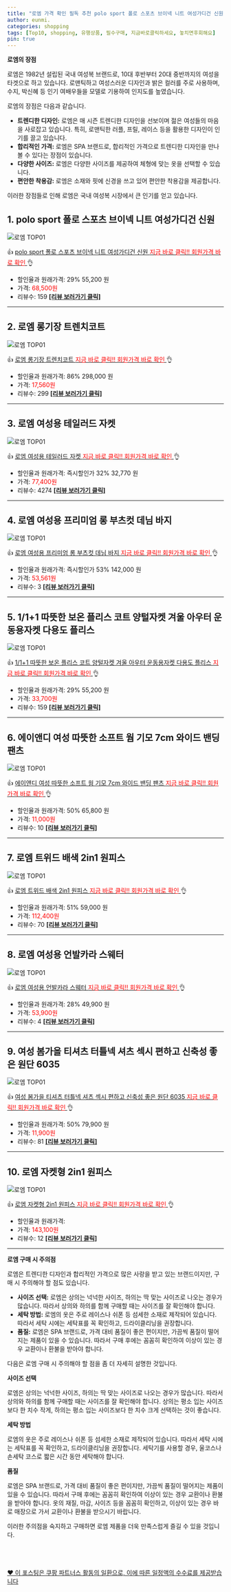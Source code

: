 ```yaml
---
title: "로엠 가격 확인 필독 추천 polo sport 폴로 스포츠 브이넥 니트 여성가디건 신원 비교 장점 구매가이드"
author: eunmi.
categories: shopping
tags: [Top10, shopping, 유행상품, 필수구매, 지금바로클릭하세요, 놓치면후회해요]
pin: true
---
```

**로엠의 장점**

로엠은 1982년 설립된 국내 여성복 브랜드로, 10대 후반부터 20대 중반까지의 여성을 타겟으로 하고 있습니다. 로맨틱하고 여성스러운 디자인과 밝은 컬러를 주로 사용하며, 수지, 박신혜 등 인기 여배우들을 모델로 기용하여 인지도를 높였습니다.

로엠의 장점은 다음과 같습니다.

* **트렌디한 디자인:** 로엠은 매 시즌 트렌디한 디자인을 선보이며 젊은 여성들의 마음을 사로잡고 있습니다. 특히, 로맨틱한 러플, 프릴, 레이스 등을 활용한 디자인이 인기를 끌고 있습니다.
* **합리적인 가격:** 로엠은 SPA 브랜드로, 합리적인 가격으로 트렌디한 디자인을 만나볼 수 있다는 장점이 있습니다.
* **다양한 사이즈:** 로엠은 다양한 사이즈를 제공하여 체형에 맞는 옷을 선택할 수 있습니다.
* **편안한 착용감:** 로엠은 소재와 핏에 신경을 쓰고 있어 편안한 착용감을 제공합니다.

이러한 장점들로 인해 로엠은 국내 여성복 시장에서 큰 인기를 얻고 있습니다.

   

## 1. polo sport 폴로 스포츠 브이넥 니트 여성가디건 신원

![로엠 TOP01](https://thumbnail9.coupangcdn.com/thumbnails/remote/230x230ex/image/vendor_inventory/39e4/4b9f8880ffa60b2d05488a408d6189ac1dbf606677f016334c5b28976ba0.jpg)


👍 [polo sport 폴로 스포츠 브이넥 니트 여성가디건 신원 <font color=red> 지금 바로 클릭!! 회원가격 바로 확인 </font> ](https://link.coupang.com/re/AFFSDP?lptag=AF3617701&subid=GithubCoopas&pageKey=7643845450&traceid=V0-153&itemId=20318911830&vendorItemId=87404378533) 👌 


- 할인율과 원래가격: 29%  55,200   원
- 가격: <span style='color:red'>68,500원</span>
- 리뷰수: 159  [**[리뷰 보러가기 클릭]**](https://link.coupang.com/re/AFFSDP?lptag=AF3617701&subid=GithubCoopas&pageKey=7643845450&traceid=V0-153&itemId=20318911830&vendorItemId=87404378533)

---


   

## 2. 로엠 롱기장 트렌치코트

![로엠 TOP01](https://thumbnail8.coupangcdn.com/thumbnails/remote/230x230ex/image/rs_quotation_api/ok79jxbr/cc0ec02e4f424da096e133c1e52cb876.jpg)


👍 [로엠 롱기장 트렌치코트 <font color=red> 지금 바로 클릭!! 회원가격 바로 확인 </font> ](https://link.coupang.com/re/AFFSDP?lptag=AF3617701&subid=GithubCoopas&pageKey=5172377803&traceid=V0-153&itemId=7139081767&vendorItemId=74337647339) 👌 


- 할인율과 원래가격: 86%  298,000   원
- 가격: <span style='color:red'>17,560원</span>
- 리뷰수: 299  [**[리뷰 보러가기 클릭]**](https://link.coupang.com/re/AFFSDP?lptag=AF3617701&subid=GithubCoopas&pageKey=5172377803&traceid=V0-153&itemId=7139081767&vendorItemId=74337647339)

---


   

## 3. 로엠 여성용 테일러드 자켓

![로엠 TOP01](https://thumbnail7.coupangcdn.com/thumbnails/remote/230x230ex/image/rs_quotation_api/5dlodtms/c6ecbcde5ba744cfbeb02125d758e41c.jpg)


👍 [로엠 여성용 테일러드 자켓 <font color=red> 지금 바로 클릭!! 회원가격 바로 확인 </font> ](https://link.coupang.com/re/AFFSDP?lptag=AF3617701&subid=GithubCoopas&pageKey=7515366767&traceid=V0-153&itemId=19700655660&vendorItemId=86805389399) 👌 


- 할인율과 원래가격: 즉시할인가 32%  32,770   원
- 가격: <span style='color:red'>77,400원</span>
- 리뷰수: 4274  [**[리뷰 보러가기 클릭]**](https://link.coupang.com/re/AFFSDP?lptag=AF3617701&subid=GithubCoopas&pageKey=7515366767&traceid=V0-153&itemId=19700655660&vendorItemId=86805389399)

---


   

## 4. 로엠 여성용 프리미엄 롱 부츠컷 데님 바지

![로엠 TOP01](https://thumbnail9.coupangcdn.com/thumbnails/remote/230x230ex/image/rs_quotation_api/q7iu5xuw/93202613a9f8499fac39f28fcacd3494.jpg)


👍 [로엠 여성용 프리미엄 롱 부츠컷 데님 바지 <font color=red> 지금 바로 클릭!! 회원가격 바로 확인 </font> ](https://link.coupang.com/re/AFFSDP?lptag=AF3617701&subid=GithubCoopas&pageKey=7605608582&traceid=V0-153&itemId=20130220595&vendorItemId=87223742627) 👌 


- 할인율과 원래가격: 즉시할인가 53%  142,000   원
- 가격: <span style='color:red'>53,561원</span>
- 리뷰수: 3  [**[리뷰 보러가기 클릭]**](https://link.coupang.com/re/AFFSDP?lptag=AF3617701&subid=GithubCoopas&pageKey=7605608582&traceid=V0-153&itemId=20130220595&vendorItemId=87223742627)

---


   

## 5. 1/1+1 따뜻한 보온 플리스 코트 양털자켓 겨울 아우터 운동용자켓 다용도 플리스

![로엠 TOP01](https://thumbnail10.coupangcdn.com/thumbnails/remote/230x230ex/image/vendor_inventory/9130/0bf59019519630dde07f53f57b6d99d08447abe8a00d73436133019fc186.jpg)


👍 [1/1+1 따뜻한 보온 플리스 코트 양털자켓 겨울 아우터 운동용자켓 다용도 플리스 <font color=red> 지금 바로 클릭!! 회원가격 바로 확인 </font> ](https://link.coupang.com/re/AFFSDP?lptag=AF3617701&subid=GithubCoopas&pageKey=7694926355&traceid=V0-153&itemId=20586791855&vendorItemId=87661721030) 👌 


- 할인율과 원래가격: 29%  55,200   원
- 가격: <span style='color:red'>33,700원</span>
- 리뷰수: 159  [**[리뷰 보러가기 클릭]**](https://link.coupang.com/re/AFFSDP?lptag=AF3617701&subid=GithubCoopas&pageKey=7694926355&traceid=V0-153&itemId=20586791855&vendorItemId=87661721030)

---


   

## 6. 에이앤디 여성 따뜻한 소프트 웜 기모 7cm 와이드 밴딩 팬츠

![로엠 TOP01](https://thumbnail7.coupangcdn.com/thumbnails/remote/230x230ex/image/vendor_inventory/2b33/05c5676c3e05494933cb64ef8ed97706e06f14d6775d774c1cc5009f6c3c.jpg)


👍 [에이앤디 여성 따뜻한 소프트 웜 기모 7cm 와이드 밴딩 팬츠 <font color=red> 지금 바로 클릭!! 회원가격 바로 확인 </font> ](https://link.coupang.com/re/AFFSDP?lptag=AF3617701&subid=GithubCoopas&pageKey=7677479998&traceid=V0-153&itemId=20497478378&vendorItemId=84595431320) 👌 


- 할인율과 원래가격: 50%  65,800   원
- 가격: <span style='color:red'>11,000원</span>
- 리뷰수: 10  [**[리뷰 보러가기 클릭]**](https://link.coupang.com/re/AFFSDP?lptag=AF3617701&subid=GithubCoopas&pageKey=7677479998&traceid=V0-153&itemId=20497478378&vendorItemId=84595431320)

---


   

## 7. 로엠 트위드 배색 2in1 원피스

![로엠 TOP01](https://thumbnail6.coupangcdn.com/thumbnails/remote/230x230ex/image/retail/images/2023/08/15/14/9/9192b449-e1ba-41d4-ab8f-5cc2ff6ed8fc.jpg)


👍 [로엠 트위드 배색 2in1 원피스 <font color=red> 지금 바로 클릭!! 회원가격 바로 확인 </font> ](https://link.coupang.com/re/AFFSDP?lptag=AF3617701&subid=GithubCoopas&pageKey=7532371504&traceid=V0-153&itemId=19780819320&vendorItemId=86883674973) 👌 


- 할인율과 원래가격: 51%  59,000   원
- 가격: <span style='color:red'>112,400원</span>
- 리뷰수: 70  [**[리뷰 보러가기 클릭]**](https://link.coupang.com/re/AFFSDP?lptag=AF3617701&subid=GithubCoopas&pageKey=7532371504&traceid=V0-153&itemId=19780819320&vendorItemId=86883674973)

---


   

## 8. 로엠 여성용 언발카라 스웨터

![로엠 TOP01](https://thumbnail8.coupangcdn.com/thumbnails/remote/230x230ex/image/rs_quotation_api/gadpx98m/618bc7d822d14ecbb96781d056440224.jpg)


👍 [로엠 여성용 언발카라 스웨터 <font color=red> 지금 바로 클릭!! 회원가격 바로 확인 </font> ](https://link.coupang.com/re/AFFSDP?lptag=AF3617701&subid=GithubCoopas&pageKey=7600079475&traceid=V0-153&itemId=20102622196&vendorItemId=87197352901) 👌 


- 할인율과 원래가격: 28%  49,900   원
- 가격: <span style='color:red'>53,900원</span>
- 리뷰수: 4  [**[리뷰 보러가기 클릭]**](https://link.coupang.com/re/AFFSDP?lptag=AF3617701&subid=GithubCoopas&pageKey=7600079475&traceid=V0-153&itemId=20102622196&vendorItemId=87197352901)

---


   

## 9. 여성 봄가을 티셔츠 터틀넥 셔츠 섹시 편하고 신축성 좋은 원단 6035

![로엠 TOP01](https://thumbnail6.coupangcdn.com/thumbnails/remote/230x230ex/image/vendor_inventory/ce97/3f05ee9343f24b9e5a6ffad9433734cbcb35c58a20912aa97bf4e16993f4.jpg)


👍 [여성 봄가을 티셔츠 터틀넥 셔츠 섹시 편하고 신축성 좋은 원단 6035 <font color=red> 지금 바로 클릭!! 회원가격 바로 확인 </font> ](https://link.coupang.com/re/AFFSDP?lptag=AF3617701&subid=GithubCoopas&pageKey=7558499046&traceid=V0-153&itemId=19907984044&vendorItemId=87007958343) 👌 


- 할인율과 원래가격: 50%  79,900   원
- 가격: <span style='color:red'>11,900원</span>
- 리뷰수: 81  [**[리뷰 보러가기 클릭]**](https://link.coupang.com/re/AFFSDP?lptag=AF3617701&subid=GithubCoopas&pageKey=7558499046&traceid=V0-153&itemId=19907984044&vendorItemId=87007958343)

---


   

## 10. 로엠 자켓형 2in1 원피스

![로엠 TOP01](https://thumbnail9.coupangcdn.com/thumbnails/remote/230x230ex/image/retail/images/2023/09/13/12/1/4768af99-79a0-41b1-8539-1f2d4c37e2d2.jpg)


👍 [로엠 자켓형 2in1 원피스 <font color=red> 지금 바로 클릭!! 회원가격 바로 확인 </font> ](https://link.coupang.com/re/AFFSDP?lptag=AF3617701&subid=GithubCoopas&pageKey=7581068700&traceid=V0-153&itemId=20012497647&vendorItemId=87173318178) 👌 


- 할인율과 원래가격: 
- 가격: <span style='color:red'>143,100원</span>
- 리뷰수: 12  [**[리뷰 보러가기 클릭]**](https://link.coupang.com/re/AFFSDP?lptag=AF3617701&subid=GithubCoopas&pageKey=7581068700&traceid=V0-153&itemId=20012497647&vendorItemId=87173318178)

---
**로엠 구매 시 주의점**

로엠은 트렌디한 디자인과 합리적인 가격으로 많은 사랑을 받고 있는 브랜드이지만, 구매 시 주의해야 할 점도 있습니다.

* **사이즈 선택:** 로엠은 상의는 넉넉한 사이즈, 하의는 딱 맞는 사이즈로 나오는 경우가 많습니다. 따라서 상의와 하의를 함께 구매할 때는 사이즈를 잘 확인해야 합니다.
* **세탁 방법:** 로엠의 옷은 주로 레이스나 쉬폰 등 섬세한 소재로 제작되어 있습니다. 따라서 세탁 시에는 세탁표를 꼭 확인하고, 드라이클리닝을 권장합니다.
* **품질:** 로엠은 SPA 브랜드로, 가격 대비 품질이 좋은 편이지만, 가끔씩 품질이 떨어지는 제품이 있을 수 있습니다. 따라서 구매 후에는 꼼꼼히 확인하여 이상이 있는 경우 교환이나 환불을 받아야 합니다.

다음은 로엠 구매 시 주의해야 할 점을 좀 더 자세히 설명한 것입니다.

**사이즈 선택**

로엠은 상의는 넉넉한 사이즈, 하의는 딱 맞는 사이즈로 나오는 경우가 많습니다. 따라서 상의와 하의를 함께 구매할 때는 사이즈를 잘 확인해야 합니다. 상의는 평소 입는 사이즈보다 한 치수 작게, 하의는 평소 입는 사이즈보다 한 치수 크게 선택하는 것이 좋습니다.

**세탁 방법**

로엠의 옷은 주로 레이스나 쉬폰 등 섬세한 소재로 제작되어 있습니다. 따라서 세탁 시에는 세탁표를 꼭 확인하고, 드라이클리닝을 권장합니다. 세탁기를 사용할 경우, 울코스나 손세탁 코스로 짧은 시간 동안 세탁해야 합니다.

**품질**

로엠은 SPA 브랜드로, 가격 대비 품질이 좋은 편이지만, 가끔씩 품질이 떨어지는 제품이 있을 수 있습니다. 따라서 구매 후에는 꼼꼼히 확인하여 이상이 있는 경우 교환이나 환불을 받아야 합니다. 옷의 재질, 마감, 사이즈 등을 꼼꼼히 확인하고, 이상이 있는 경우 바로 매장으로 가서 교환이나 환불을 받으시기 바랍니다.

이러한 주의점을 숙지하고 구매하면 로엠 제품을 더욱 만족스럽게 즐길 수 있을 것입니다.<br><br><br><br><br> [ ❤  이 포스팅은 쿠팡 파트너스 활동의 일환으로, 이에 따른 일정액의 수수료를 제공받습니다](https://link.coupang.com/a/bcEFyh)